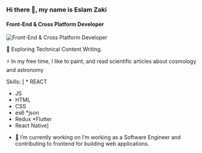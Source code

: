 ### Hi there 👋, my name is Eslam Zaki
#### Front-End  & Cross Platform Developer
![Front-End  & Cross Platform Developer](https://cdn.dribbble.com/users/2131993/screenshots/4948736/thoughtworks-gif_dribbble.gif)

🌱 Exploring Technical Content Writing.

⚡ In my free time, I like to paint, and read scientific articles about cosmology and astronomy

Skills:  [ * REACT 
* JS
* HTML
* CSS
* es6 
*json
* Redux
*Flutter
* React Native]

- 🔭 I’m currently working on I’m working as a Software Engineer and contributing to frontend for building web applications. 





